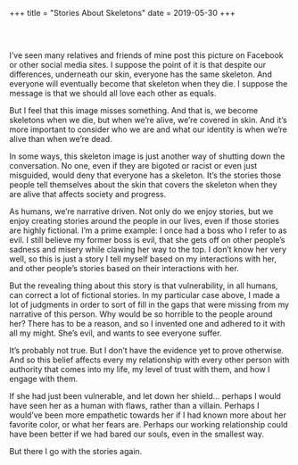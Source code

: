 +++
title = "Stories About Skeletons"
date = 2019-05-30
+++

<figure class="wp-block-image"><img decoding="async" src="https://i0.wp.com/theracecardproject.com/wp-content/uploads/2016/03/Skeleton-B05.jpg?ssl=1" alt="" data-recalc-dims="1" /></figure> 

 

I’ve seen many relatives and friends of mine post this picture on Facebook or other social media sites. I suppose the point of it is that despite our differences, underneath our skin, everyone has the same skeleton. And everyone will eventually become that skeleton when they die. I suppose the message is that we should all love each other as equals.

But I feel that this image misses something. And that is, we become skeletons when we die, but when we’re alive, we’re covered in skin. And it’s more important to consider who we are and what our identity is when we’re alive than when we’re dead.

In some ways, this skeleton image is just another way of shutting down the conversation. No one, even if they are bigoted or racist or even just misguided, would deny that everyone has a skeleton. It’s the stories those people tell themselves about the skin that covers the skeleton when they are alive that affects society and progress.

As humans, we’re narrative driven. Not only do we enjoy stories, but we enjoy creating stories around the people in our lives, even if those stories are highly fictional. I’m a prime example: I once had a boss who I refer to as evil. I still believe my former boss is evil, that she gets off on other people’s sadness and misery while clawing her way to the top. I don’t know her very well, so this is just a story I tell myself based on my interactions with her, and other people’s stories based on their interactions with her.

But the revealing thing about this story is that vulnerability, in all humans, can correct a lot of fictional stories. In my particular case above, I made a lot of judgments in order to sort of fill in the gaps that were missing from my narrative of this person. Why would be so horrible to the people around her? There has to be a reason, and so I invented one and adhered to it with all my might. She’s evil, and wants to see everyone suffer.

It’s probably not true. But I don’t have the evidence yet to prove otherwise. And so this belief affects every my relationship with every other person with authority that comes into my life, my level of trust with them, and how I engage with them.

If she had just been vulnerable, and let down her shield… perhaps I would have seen her as a human with flaws, rather than a villain. Perhaps I would’ve been more empathetic towards her if I had known more about her favorite color, or what her fears are. Perhaps our working relationship could have been better if we had bared our souls, even in the smallest way.

But there I go with the stories again.